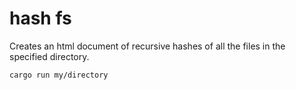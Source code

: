 # hash fs

Creates an html document of recursive hashes of all the files in the specified directory.

```bash
cargo run my/directory
```
